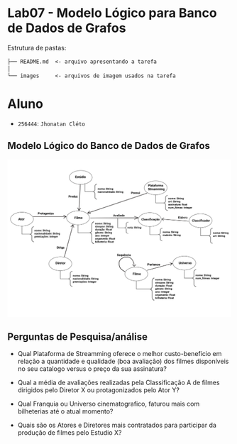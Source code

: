 # Lab07 - Modelo Lógico para Banco de Dados de Grafos

Estrutura de pastas:

~~~
├── README.md  <- arquivo apresentando a tarefa
│
└── images     <- arquivos de imagem usados na tarefa
~~~

# Aluno
* `256444`: `Jhonatan Cléto`

## Modelo Lógico do Banco de Dados de Grafos

![Diagrama de Orquestração](images/modelo_logico_grafos_MCDS.png)

## Perguntas de Pesquisa/análise

* Qual Plataforma de Streamming oferece o melhor custo-benefício em relação a quantidade e qualidade (boa avaliação) dos filmes disponíveis no seu catalogo versus o preço da sua assinatura?

* Qual a média de avaliações realizadas pela Classificação A de filmes dirigidos pelo Diretor X ou protagonizados pelo Ator Y?

* Qual Franquia ou Universo cinematografico, faturou mais com bilheterias até o atual momento?

* Quais são os Atores e Diretores mais contratados para participar da produção de filmes pelo Estudio X?
